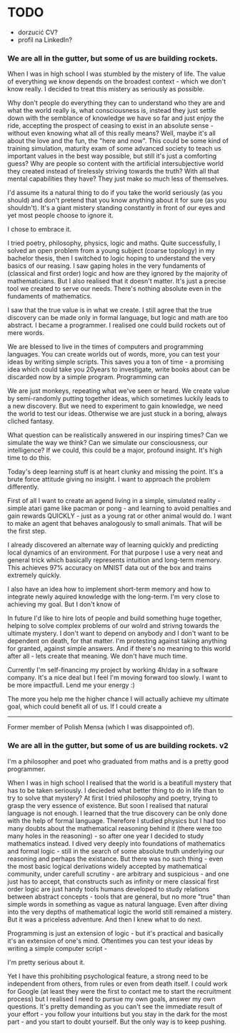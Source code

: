 # TODO

- dorzucić CV?
- profil na LinkedIn?

### We are all in the gutter, but some of us are building rockets.

When I was in high school I was stumbled by the mistery of life. The value of everything we know depends on the broadest context - which we don't know really. I decided to treat this mistery as seriously as possible.

Why don't people do everything they can to understand who they are and what the world really is, what consciousness is, instead they just settle down with the semblance of knowledge we have so far and just enjoy the ride, accepting the prospect of ceasing to exist in an absolute sense - without even knowing what all of this really means? Well, maybe it's all about the love and the fun, the "here and now". This could be some kind of training simulation, maturity exam of some advanced society to teach us important values in the best way possible, but still it's just a comforting guess? Why are people so content with the artificial intersubjective world they created instead of tirelessly striving towards the truth? With all that mental capabilities they have? They just make so much less of themselves.

I'd assume its a natural thing to do if you take the world seriously (as you should) and don't pretend that you know anything about it for sure (as you shouldn't). It's a giant mistery standing constantly in front of our eyes and yet most people choose to ignore it.

I chose to embrace it.

I tried poetry, philosophy, physics, logic and maths. Quite successfully, I solved an open problem from a young subject (coarse topology) in my bachelor thesis, then I switched to logic hoping to understand the very basics of our reasing. I saw gaping holes in the very fundaments of (classical and first order) logic and how are they ignored by the majority of mathematicians. But I also realised that it doesn't matter. It's just a precise tool we created to serve our needs. There's nothing absolute even in the fundaments of mathematics.

I saw that the true value is in what we create. I still agree that the true discovery can be made only in formal language, but logic and math are too abstract. I became a programmer. I realised one could build rockets out of mere words. 

We are blessed to live in the times of computers and programming languages. You can create worlds out of words, more, you can test your ideas by writing simple scripts. This saves you a ton of time - a promising idea which could take you 20years to investigate, write books about can be discarded now by a simple program. Programming can 

We are just monkeys, repeating what we've seen or heard. We create value by semi-randomly putting together ideas, which sometimes luckily leads to a new discovery. But we need to experiment to gain knowledge, we need the world to test our ideas. Otherwise we are just stuck in a boring, always cliched fantasy.

What question can be realistically answered in our inspiring times? Can we simulate the way we think? Can we simulate our consciousness, our intelligence? If we could, this could be a major, profound insight. It's high time to do this.

Today's deep learning stuff is at heart clunky and missing the point. It's a brute force attitude giving no insight. I want to approach the problem differently.

First of all I want to create an agend living in a simple, simulated reality - simple atari game like pacman or pong - and learning to avoid penalties and gain rewards QUICKLY - just as a young rat or other animal would do. I want to make an agent that behaves analogously to small animals. That will be the first step.

I already discovered an alternate way of learning quickly and predicting local dynamics of an environment. For that purpose I use a very neat and general trick which basically represents intuition and long-term memory. This achieves 97% accuracy on MNIST data out of the box and trains extremely quickly. 

I also have an idea how to implement short-term memory and how to integrate newly aquired knowledge with the long-term. I'm very close to achieving my goal. But I don't know of 

In future I'd like to hire lots of people and build something huge together, helping to solve complex problems of our wolrd and strivng towards the ultimate mystery. I don't want to depend on anybody and I don't want to be dependent on death, for that matter. I'm protesting against taking anything for granted, against simple answers. And if there's no meaning to this world after all - lets create that meaning. We don't have much time.

Currently I'm self-financing my project by working 4h/day in a software company. It's a nice deal but I feel I'm moving forward too slowly. I want to be more impactfull. Lend me your energy :)

The more you help me the higher chance I will actually achieve my ultimate goal, which could benefit all of us. If I could create a 


________________
Former member of Polish Mensa (which I was disappointed of).


### We are all in the gutter, but some of us are building rockets. v2

I'm a philosopher and poet who graduated from maths and is a pretty good programmer. 

When I was in high school I realised that the world is a beatifull mystery that has to be taken seriously. I decieded what better thing to do in life than to try to solve that mystery? At first I tried philosophy and poetry, trying to grasp the very essence of existence. But soon I realised that natural language is not enough. I learned that the true discovery can be only done with the help of formal language. Therefore I studied physics but I had too many doubts about the mathematical reasoning behind it (there were too many holes in the reasoning) - so after one year I decided to study mathematics instead. I dived very deeply into foundations of mathematics and formal logic - still in the search of some absolute truth underlying our reasoning and perhaps the existance. But there was no such thing - even the most basic logical derivations widely accepted by mathematical community, under carefull scrutiny - are arbitrary and suspicious - and one just has to accept, that constructs such as infinity or mere classical first order logic are just handy tools humans developed to study relations between abstract concepts - tools that are general, but no more "true" than simple words in something as vague as natural language. Even after diving into the very depths of mathematical logic the world still remained a mistery. But it was a priceless adventure. And then I knew what to do next.

Programming is just an extension of logic - but it's practical and basically it's an extension of one's mind. Oftentimes you can test your ideas by writing a simple computer script - 

I'm pretty serious about it.

Yet I have this prohibiting psychological feature, a strong need to be independent from others, from rules or even from death itself. I could work for Google (at least they were the first to contact me to start the recruitment process) but I realised I need to pursue my own goals, answer my own questions. It's pretty demanding as you can't see the immediate result of your effort - you follow your intuitions but you stay in the dark for the most part - and you start to doubt yourself. But the only way is to keep pushing.  
